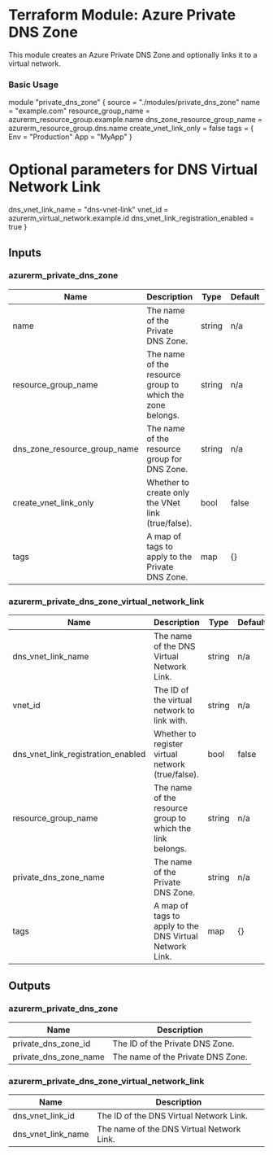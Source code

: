 # Terraform Module: Azure Private DNS Zone

This module creates an Azure Private DNS Zone and optionally links it to a virtual network.


### Basic Usage

module "private_dns_zone" {
  source                        = "./modules/private_dns_zone"
  name                          = "example.com"
  resource_group_name           = azurerm_resource_group.example.name
  dns_zone_resource_group_name  = azurerm_resource_group.dns.name
  create_vnet_link_only         = false
  tags                          = {
    Env = "Production"
    App = "MyApp"
  }
  
  # Optional parameters for DNS Virtual Network Link
  dns_vnet_link_name            = "dns-vnet-link"
  vnet_id                       = azurerm_virtual_network.example.id
  dns_vnet_link_registration_enabled = true
}

## Inputs

### azurerm_private_dns_zone

| Name                         | Description                                             | Type    | Default | Required |
|------------------------------|---------------------------------------------------------|---------|---------|----------|
| name                         | The name of the Private DNS Zone.                        | string  | n/a     | yes      |
| resource_group_name          | The name of the resource group to which the zone belongs.| string  | n/a     | yes      |
| dns_zone_resource_group_name | The name of the resource group for DNS Zone.             | string  | n/a     | yes      |
| create_vnet_link_only        | Whether to create only the VNet link (true/false).       | bool    | false   | no       |
| tags                         | A map of tags to apply to the Private DNS Zone.          | map     | {}      | no       |

### azurerm_private_dns_zone_virtual_network_link

| Name                              | Description                                            | Type    | Default | Required                      |
|-----------------------------------|--------------------------------------------------------|---------|---------|-------------------------------|
| dns_vnet_link_name                 | The name of the DNS Virtual Network Link.               | string  | n/a     | yes (if create_vnet_link_only is false) |
| vnet_id                           | The ID of the virtual network to link with.             | string  | n/a     | yes (if create_vnet_link_only is false) |
| dns_vnet_link_registration_enabled| Whether to register virtual network (true/false).       | bool    | false   | no                            |
| resource_group_name               | The name of the resource group to which the link belongs.| string  | n/a     | yes                           |
| private_dns_zone_name             | The name of the Private DNS Zone.                       | string  | n/a     | yes                           |
| tags                              | A map of tags to apply to the DNS Virtual Network Link. | map     | {}      | no                            |

## Outputs

### azurerm_private_dns_zone

| Name                  | Description                                   |
|-----------------------|-----------------------------------------------|
| private_dns_zone_id   | The ID of the Private DNS Zone.                |
| private_dns_zone_name | The name of the Private DNS Zone.              |

### azurerm_private_dns_zone_virtual_network_link

| Name               | Description                                   |
|--------------------|-----------------------------------------------|
| dns_vnet_link_id   | The ID of the DNS Virtual Network Link.        |
| dns_vnet_link_name | The name of the DNS Virtual Network Link.      |
